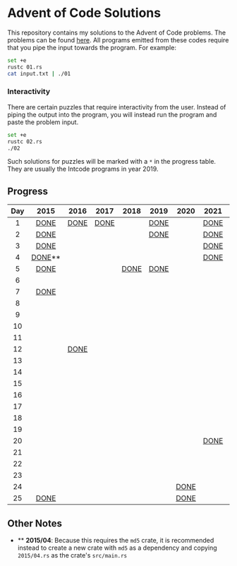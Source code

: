 # Advent of Code Solutions

This repository contains my solutions to the Advent of Code problems. The problems can be found [here](https://adventofcode.com/2015/events). All programs emitted from these codes require that you pipe the input towards the program. For example:

```bash
set +e
rustc 01.rs
cat input.txt | ./01
```

### Interactivity

There are certain puzzles that require interactivity from the user. Instead of piping the output into the program, you will instead run the program and paste the problem input.

```bash
set +e
rustc 02.rs
./02
```

Such solutions for puzzles will be marked with a `*` in the progress table. They are usually the Intcode programs in year 2019.

## Progress

| Day |         2015             |         2016         |         2017         |         2018         |          2019         |         2020         |         2021         |          2022        |          2023        |
|:---:|:------------------------:|:--------------------:|:--------------------:|:--------------------:|:---------------------:|:--------------------:|:--------------------:|:--------------------:|:--------------------:|
|  1  | [DONE](./2015/01.rs)     | [DONE](./2016/01.rs) | [DONE](./2017/01.rs) |                      | [DONE](./2019/01.rs)  |                      | [DONE](./2021/01.rs) | [DONE](./2022/01.rs) | [DONE](./2023/01.rs) |
|  2  | [DONE](./2015/02.rs)     |                      |                      |                      | [DONE](./2019/02.rs)  |                      | [DONE](./2021/02.rs) | [DONE](./2022/02.rs) | [DONE](./2023/02.rs) |
|  3  | [DONE](./2015/03.rs)     |                      |                      |                      |                       |                      | [DONE](./2021/03.rs) | [DONE](./2022/03.rs) |                      |
|  4  | [DONE](./2015/04.rs)\*\* |                      |                      |                      |                       |                      | [DONE](./2021/04.rs) | [DONE](./2022/04.rs) |                      |
|  5  | [DONE](./2015/05.rs)     |                      |                      | [DONE](./2018/05.rs) | [DONE](./2019/05.rs)  |                      |                      | [DONE](./2022/05.rs) |                      |
|  6  |                          |                      |                      |                      |                       |                      |                      | [DONE](./2022/06.rs) |                      |
|  7  | [DONE](./2015/07.rs)     |                      |                      |                      |                       |                      |                      | [DONE](./2022/07.rs) |                      |
|  8  |                          |                      |                      |                      |                       |                      |                      | [DONE](./2022/08.rs) |                      |
|  9  |                          |                      |                      |                      |                       |                      |                      | [DONE](./2022/09.rs) |                      |
| 10  |                          |                      |                      |                      |                       |                      |                      | [DONE](./2022/10.rs) |                      |
| 11  |                          |                      |                      |                      |                       |                      |                      | [DONE](./2022/11.rs) |                      |
| 12  |                          | [DONE](./2016/12.rs) |                      |                      |                       |                      |                      | [DONE](./2022/12.rs) |                      |
| 13  |                          |                      |                      |                      |                       |                      |                      | [DONE](./2022/13.rs) |                      |
| 14  |                          |                      |                      |                      |                       |                      |                      |                      |                      |
| 15  |                          |                      |                      |                      |                       |                      |                      |                      |                      |
| 16  |                          |                      |                      |                      |                       |                      |                      |                      |                      |
| 17  |                          |                      |                      |                      |                       |                      |                      |                      |                      |
| 18  |                          |                      |                      |                      |                       |                      |                      |                      |                      |
| 19  |                          |                      |                      |                      |                       |                      |                      |                      |                      |
| 20  |                          |                      |                      |                      |                       |                      | [DONE](./2021/20.rs) |                      |                      |
| 21  |                          |                      |                      |                      |                       |                      |                      |                      |                      |
| 22  |                          |                      |                      |                      |                       |                      |                      |                      |                      |
| 23  |                          |                      |                      |                      |                       |                      |                      |                      |                      |
| 24  |                          |                      |                      |                      |                       | [DONE](./2020/24.rs) |                      |                      |                      |
| 25  | [DONE](./2015/25.rs)     |                      |                      |                      |                       | [DONE](./2020/25.rs) |                      |                      |                      |

## Other Notes

- \*\* **2015/04**: Because this requires the `md5` crate, it is recommended instead to create a new crate with `md5` as a dependency and copying `2015/04.rs` as the crate's `src/main.rs`

